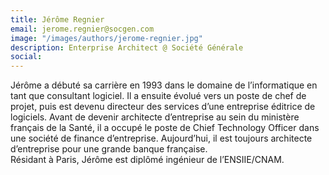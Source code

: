 ```yaml
---
title: Jérôme Regnier
email: jerome.regnier@socgen.com
image: "/images/authors/jerome-regnier.jpg"
description: Enterprise Architect @ Société Générale
social:
---
```


Jérôme a débuté sa carrière en 1993 dans le domaine de l’informatique en tant que consultant logiciel. Il a ensuite évolué vers un poste de chef de projet, puis est devenu directeur des services d’une entreprise éditrice de logiciels. Avant de devenir architecte d’entreprise au sein du ministère français de la Santé, il a occupé le poste de Chief Technology Officer dans une société de finance d’entreprise. Aujourd’hui, il est toujours architecte d’entreprise pour une grande banque française.  
Résidant à Paris, Jérôme est diplômé ingénieur de l’ENSIIE/CNAM.
